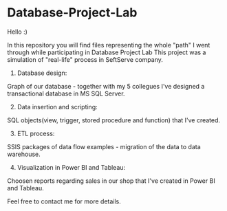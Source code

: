 # Database-Project-Lab

Hello :)

In this repository you will find files representing the whole "path" I went through while participating in Database Project Lab
This project was a simulation of "real-life" process in SeftServe company.


1. Database design:

Graph of our database - together with my 5 collegues I've designed a transactional database in MS SQL Server.


2. Data insertion and scripting:

SQL objects(view, trigger, stored procedure and function) that I've created.


3. ETL process:

SSIS packages of data flow examples - migration of the data to data warehouse.


4. Visualization in Power BI and Tableau:

Choosen reports regarding sales in our shop that I've created in Power BI and Tableau.


Feel free to contact me for more details.
